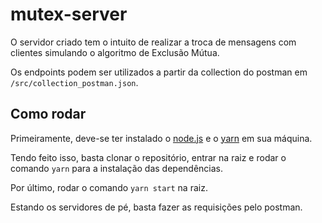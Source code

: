 # mutex-server

O servidor criado tem o intuito de realizar a troca de mensagens com clientes simulando o algoritmo de Exclusão Mútua.

Os endpoints podem ser utilizados a partir da collection do postman em `/src/collection_postman.json`.

## Como rodar

Primeiramente, deve-se ter instalado o [node.js](https://nodejs.org/en/download/) e o [yarn](https://classic.yarnpkg.com/lang/en/docs/install/#windows-stable) em sua máquina.

Tendo feito isso, basta clonar o repositório, entrar na raiz e rodar o comando `yarn` para a instalação das dependências.

Por último, rodar o comando `yarn start` na raiz.

Estando os servidores de pé, basta fazer as requisições pelo postman.
